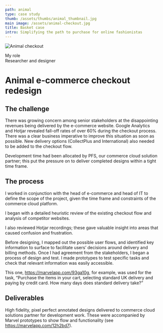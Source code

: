 ```yaml
---
path: animal
type: case study
thumb: /assets/thumbs/animal_thumbnail.jpg
main image: /assets/animal-checkout.jpg
title: Basket case
intro: Simplifying the path to purchase for online fashionistas
---
```


<!-- ![Animal checkout](/assets/animal-checkout.jpg) -->
<img src="/assets/animal-checkout.jpg" alt="Animal checkout" />

<aside>

My role <br />Researcher and designer

</aside>
<main>

# Animal e-commerce checkout redesign

## The challenge
There was growing concern among senior stakeholders at the disappointing revenues being delivered by the e-commerce website. Google Analytics and Hotjar revealed fall-off rates of over 60% during the checkout process. There was a clear business imperative to improve this situation as soon as possible. New delivery options (CollectPlus and International) also needed to be added to the checkout flow.

Development time had been allocated by PFS, our commerce cloud solution partner; this put the pressure on to deliver completed designs within a tight time frame.

## The process
I worked in conjunction with the head of e-commerce and head of IT to define the scope of the project, given the time frame and constraints of the commerce cloud platform.

I began with a detailed heuristic review of the existing checkout flow and analysis of competitor websites.

I also reviewed Hotjar recordings; these gave valuable insight into areas that caused confusion and frustration.

Before designing, I mapped out the possible user flows, and identified key information to surface to facilitate users’ decisions around delivery and billing methods. Once I had agreement from the stakeholders, I began a process of design and test. I made prototypes to test specific tasks and check that relevant information was easily accessible.

This one, https://marvelapp.com/93ga10g, for example, was used for the task, “Purchase the items in your cart, selecting standard UK delivery and paying by credit card. How many days does standard delivery take?”

## Deliverables
High fidelity, pixel perfect annotated designs delivered to commerce cloud solutions partner for development work. These were accompanied by Marvel prototypes to show flow and functionality (see https://marvelapp.com/12h2bd7).

</main>